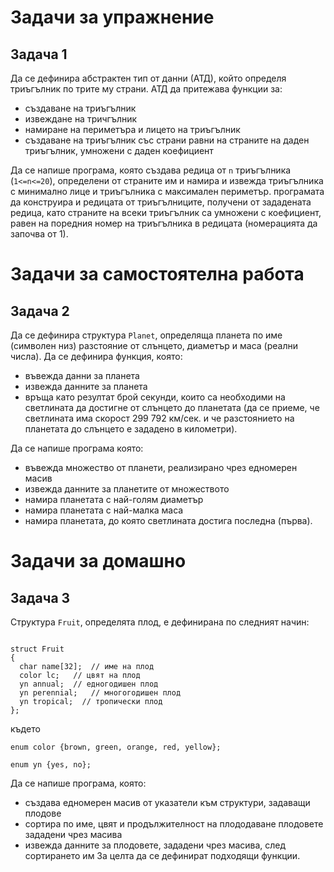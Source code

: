 # Задачи за упражнение
## Задача 1
Да се дефинира абстрактен тип от данни (АТД), който определя триъгълник по трите му страни. АТД да притежава функции за:
* създаване на триъгълник
* извеждане на тричгълник
* намиране на периметъра и лицето на триъгълник
* създаване на триъгълник със страни равни на страните на даден триъгълник, умножени с даден коефициент

Да се напише програма, която създава редица от `n` триъгълника (`1<=n<=20`), определени от страните им и намира и извежда триъгълника с минимално лице и триъгълника с максимален периметър.
програмата да конструира и редицата от триъгълниците, получени от зададената редица, като страните на всеки триъгълник са умножени с коефициент, равен на поредния номер на триъгълника в редицата (номерацията да започва от 1).

# Задачи за самостоятелна работа
## Задача 2
Да се дефинира структура `Planet`, определяща планета по име (символен низ) разстояние от слънцето, диаметър и маса (реални числа).
Да се дефинира функция, която:
* въвежда данни за планета
* извежда данните за планета
* връща като резултат брой секунди, които са необходими на светлината да достигне от слънцето до планетата (да се приеме, че светлината има скорост 299 792 км/сек. и че разстоянието на планетата до слънцето е зададено в километри).

Да се напише програма която:
* въвежда множество от планети, реализирано чрез едномерен масив
* извежда данните за планетите от множеството
* намира планетата с най-голям диаметър
* намира планетата с най-малка маса
* намира планетата, до която светлината достига последна (първа).

# Задачи за домашно
## Задача 3
Структура `Fruit`, определята плод, е дефинирана по следният начин:
```

struct Fruit
{
  char name[32];  // име на плод
  color lc;   // цвят на плод
  yn annual;  // едногодишен плод
  yn perennial;   // многогодишен плод
  yn tropical;  // тропически плод
};

```
където

`enum color {brown, green, orange, red, yellow};`

`enum yn {yes, no};`

Да се напише програма, която:
* създава едномерен масив от указатели към структури, задаващи плодове
* сортира по име, цвят и продължителност на плододаване плодовете зададени чрез масива
* извежда данните за плодовете, зададени чрез масива, след сортирането им
За целта да се дефинират подходящи функции.

